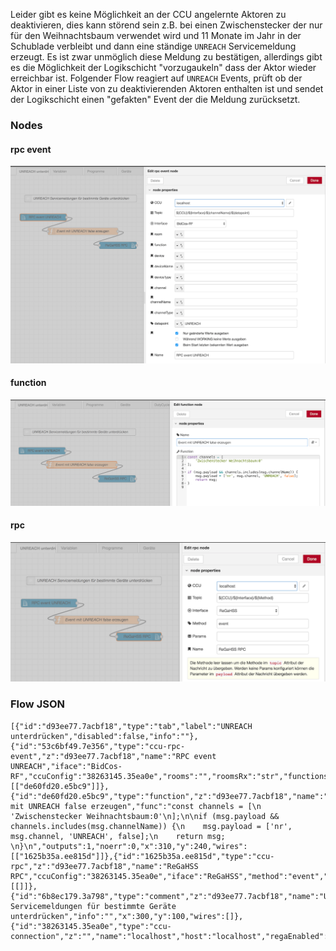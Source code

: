 Leider gibt es keine Möglichkeit an der CCU angelernte Aktoren zu deaktivieren, dies kann störend sein z.B. bei einen Zwischenstecker der nur für den Weihnachtsbaum verwendet wird und 11 Monate im Jahr in der Schublade verbleibt und dann eine ständige `UNREACH` Servicemeldung erzeugt. Es ist zwar unmöglich diese Meldung zu bestätigen, allerdings gibt es die Möglichkeit der Logikschicht "vorzugaukeln" dass der Aktor wieder erreichbar ist. Folgender Flow reagiert auf `UNREACH` Events, prüft ob der Aktor in einer Liste von zu deaktivierenden Aktoren enthalten ist und sendet der Logikschicht einen "gefakten" Event der die Meldung zurücksetzt.

### Nodes

#### rpc event

![](images/unreach-1.png)

#### function

![](images/unreach-2.png)

#### rpc 

![](images/unreach-3.png)


### Flow JSON

```
[{"id":"d93ee77.7acbf18","type":"tab","label":"UNREACH unterdrücken","disabled":false,"info":""},{"id":"53c6bf49.7e356","type":"ccu-rpc-event","z":"d93ee77.7acbf18","name":"RPC event UNREACH","iface":"BidCos-RF","ccuConfig":"38263145.35ea0e","rooms":"","roomsRx":"str","functions":"","functionsRx":"str","device":"","deviceRx":"str","deviceName":"","deviceNameRx":"str","deviceType":"","deviceTypeRx":"str","channel":"","channelRx":"str","channelName":"","channelNameRx":"str","channelType":"","channelTypeRx":"str","datapoint":"UNREACH","datapointRx":"str","change":true,"cache":true,"topic":"${CCU}/${Interface}/${channelName}/${datapoint}","x":140,"y":180,"wires":[["de60fd20.e5bc9"]]},{"id":"de60fd20.e5bc9","type":"function","z":"d93ee77.7acbf18","name":"Event mit UNREACH false erzeugen","func":"const channels = [\n    'Zwischenstecker Weihnachtsbaum:0'\n];\n\nif (msg.payload && channels.includes(msg.channelName)) {\n    msg.payload = ['nr', msg.channel, 'UNREACH', false];\n    return msg;    \n}\n","outputs":1,"noerr":0,"x":310,"y":240,"wires":[["1625b35a.ee815d"]]},{"id":"1625b35a.ee815d","type":"ccu-rpc","z":"d93ee77.7acbf18","name":"ReGaHSS RPC","ccuConfig":"38263145.35ea0e","iface":"ReGaHSS","method":"event","params":"","topic":"${CCU}/${Interface}/${Method}","x":460,"y":300,"wires":[[]]},{"id":"6b8ec179.3a798","type":"comment","z":"d93ee77.7acbf18","name":"UNREACH Servicemeldungen für bestimmte Geräte unterdrücken","info":"","x":300,"y":100,"wires":[]},{"id":"38263145.35ea0e","type":"ccu-connection","z":"","name":"localhost","host":"localhost","regaEnabled":true,"bcrfEnabled":true,"iprfEnabled":true,"virtEnabled":true,"bcwiEnabled":false,"cuxdEnabled":true,"regaPoll":true,"regaInterval":"30","rpcPingTimeout":"60","rpcInitAddress":"127.0.0.1","rpcServerHost":"127.0.0.1","rpcBinPort":"2047","rpcXmlPort":"2048"}]
```